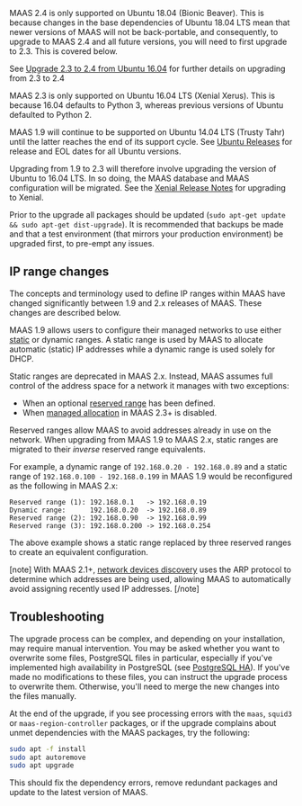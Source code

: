 MAAS 2.4 is only supported on Ubuntu 18.04 (Bionic Beaver). This is because changes in the base dependencies of Ubuntu 18.04 LTS mean that newer versions of MAAS will not be back-portable, and consequently, to upgrade to MAAS 2.4 and all future versions, you will need to first upgrade to 2.3. This is covered below.

See [Upgrade 2.3 to 2.4 from Ubuntu 16.04](installconfig-upgrade-postgres.md) for further details on upgrading from 2.3 to 2.4

MAAS 2.3 is only supported on Ubuntu 16.04 LTS (Xenial Xerus). This is because 16.04 defaults to Python 3, whereas previous versions of Ubuntu defaulted to Python 2.

MAAS 1.9 will continue to be supported on Ubuntu 14.04 LTS (Trusty Tahr) until the latter reaches the end of its support cycle. See [Ubuntu Releases](https://wiki.ubuntu.com/Releases) for release and EOL dates for all Ubuntu versions.

Upgrading from 1.9 to 2.3 will therefore involve upgrading the version of Ubuntu to 16.04 LTS. In so doing, the MAAS database and MAAS configuration will be migrated. See the [Xenial Release Notes](https://wiki.ubuntu.com/XenialXerus/ReleaseNotes#Upgrading_from_Ubuntu_14.04_LTS_or_15.10) for upgrading to Xenial.

Prior to the upgrade all packages should be updated (`sudo apt-get update && sudo apt-get dist-upgrade`). It is recommended that backups be made and that a test environment (that mirrors your production environment) be upgraded first, to pre-empt any issues.

<h2 id="heading--ip-range-changes">IP range changes</h2>

The concepts and terminology used to define IP ranges within MAAS have changed significantly between 1.9 and 2.x releases of MAAS. These changes are described below.

MAAS 1.9 allows users to configure their managed networks to use either [static](https://docs.ubuntu.com/maas/1.9/en/nodes-commission) or dynamic ranges. A static range is used by MAAS to allocate automatic (static) IP addresses while a dynamic range is used solely for DHCP.

Static ranges are deprecated in MAAS 2.x. Instead, MAAS assumes full control of the address space for a network it manages with two exceptions:

-   When an optional [reserved range](installconfig-network-ipranges.md) has been defined.
-   When [managed allocation](installconfig-network-subnet-management.md) in MAAS 2.3+ is disabled.

Reserved ranges allow MAAS to avoid addresses already in use on the network. When upgrading from MAAS 1.9 to MAAS 2.x, static ranges are migrated to their *inverse* reserved range equivalents.

For example, a dynamic range of `192.168.0.20 - 192.168.0.89` and a static range of `192.168.0.100 - 192.168.0.199` in MAAS 1.9 would be reconfigured as the following in MAAS 2.x:

``` no-highlight
Reserved range (1): 192.168.0.1   -> 192.168.0.19
Dynamic range:      192.168.0.20  -> 192.168.0.89
Reserved range (2): 192.168.0.90  -> 192.168.0.99
Reserved range (3): 192.168.0.200 -> 192.168.0.254
```

The above example shows a static range replaced by three reserved ranges to create an equivalent configuration.

[note]
With MAAS 2.1+, [network devices discovery](installconfig-network-dev-discovery.md) uses the ARP protocol to determine which addresses are being used, allowing MAAS to automatically avoid assigning recently used IP addresses.
[/note]

<h2 id="heading--troubleshooting">Troubleshooting</h2>

The upgrade process can be complex, and depending on your installation, may require manual intervention. You may be asked whether you want to overwrite some files, PostgreSQL files in particular, especially if you've implemented high availability in PostgreSQL (see [PostgreSQL HA](manage-ha-postgresql.md)). If you've made no modifications to these files, you can instruct the upgrade process to overwrite them. Otherwise, you'll need to merge the new changes into the files manually.

At the end of the upgrade, if you see processing errors with the `maas`, `squid3` or `maas-region-controller` packages, or if the upgrade complains about unmet dependencies with the MAAS packages, try the following:

``` bash
sudo apt -f install
sudo apt autoremove
sudo apt upgrade
```

This should fix the dependency errors, remove redundant packages and update to the latest version of MAAS.

<!-- LINKS -->

